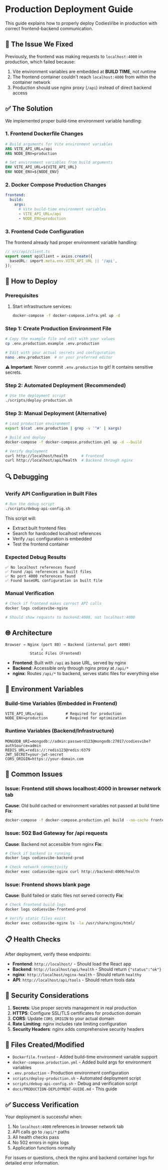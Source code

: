 # Production Deployment Guide

This guide explains how to properly deploy CodiesVibe in production with correct frontend-backend communication.

## 🚨 The Issue We Fixed

Previously, the frontend was making requests to `localhost:4000` in production, which failed because:
1. Vite environment variables are embedded at **BUILD TIME**, not runtime
2. The frontend container couldn't reach `localhost:4000` from within the container network
3. Production should use nginx proxy (`/api`) instead of direct backend access

## ✅ The Solution

We implemented proper build-time environment variable handling:

### 1. Frontend Dockerfile Changes
```dockerfile
# Build arguments for Vite environment variables
ARG VITE_API_URL=/api
ARG NODE_ENV=production

# Set environment variables from build arguments
ENV VITE_API_URL=${VITE_API_URL}
ENV NODE_ENV=${NODE_ENV}
```

### 2. Docker Compose Production Changes
```yaml
frontend:
  build:
    args:
      # Vite build-time environment variables
      - VITE_API_URL=/api
      - NODE_ENV=production
```

### 3. Frontend Code Configuration
The frontend already had proper environment variable handling:
```typescript
// src/api/client.ts
export const apiClient = axios.create({
  baseURL: import.meta.env.VITE_API_URL || '/api',
});
```

## 🚀 How to Deploy

### Prerequisites
1. Start infrastructure services:
   ```bash
   docker-compose -f docker-compose.infra.yml up -d
   ```

### Step 1: Create Production Environment File
```bash
# Copy the example file and edit with your values
cp .env.production.example .env.production

# Edit with your actual secrets and configuration
nano .env.production  # or your preferred editor
```

**⚠️ Important**: Never commit `.env.production` to git! It contains sensitive secrets.

### Step 2: Automated Deployment (Recommended)
```bash
# Use the deployment script
./scripts/deploy-production.sh
```

### Step 3: Manual Deployment (Alternative)
```bash
# Load production environment
export $(cat .env.production | grep -v '^#' | xargs)

# Build and deploy
docker-compose -f docker-compose.production.yml up -d --build

# Verify deployment
curl http://localhost/health      # Frontend
curl http://localhost/api/health  # Backend through nginx
```

## 🔍 Debugging

### Verify API Configuration in Built Files
```bash
# Run the debug script
./scripts/debug-api-config.sh
```

This script will:
- Extract built frontend files
- Search for hardcoded localhost references
- Verify `/api` configuration is embedded
- Test the frontend container

### Expected Debug Results
```
✅ No localhost references found
✅ Found /api references in built files
✅ No port 4000 references found
✅ Found baseURL configuration in built file
```

### Manual Verification
```bash
# Check if frontend makes correct API calls
docker logs codiesvibe-nginx

# Should show requests to backend:4000, not localhost:4000
```

## 🌐 Architecture

```
Browser → Nginx (port 80) → Backend (internal port 4000)
                ↓
           Static Files (Frontend)
```

- **Frontend**: Built with `/api` as base URL, served by nginx
- **Backend**: Accessible only through nginx proxy at `/api/*`
- **nginx**: Routes `/api/*` to backend, serves static files for everything else

## 🔧 Environment Variables

### Build-time Variables (Embedded in Frontend)
```env
VITE_API_URL=/api          # Required for production
NODE_ENV=production        # Required for optimization
```

### Runtime Variables (Backend/Infrastructure)
```env
MONGODB_URI=mongodb://admin:password123@mongodb:27017/codiesvibe?authSource=admin
REDIS_URL=redis://:redis123@redis:6379
JWT_SECRET=your-jwt-secret
CORS_ORIGIN=https://your-domain.com
```

## 🚨 Common Issues

### Issue: Frontend still shows localhost:4000 in browser network tab
**Cause**: Old build cached or environment variables not passed at build time
**Fix**:
```bash
docker-compose -f docker-compose.production.yml build --no-cache frontend
```

### Issue: 502 Bad Gateway for /api requests
**Cause**: Backend not accessible from nginx
**Fix**:
```bash
# Check if backend is running
docker logs codiesvibe-backend-prod

# Check network connectivity
docker exec codiesvibe-nginx curl http://backend:4000/health
```

### Issue: Frontend shows blank page
**Cause**: Build failed or static files not served correctly
**Fix**:
```bash
# Check frontend build logs
docker logs codiesvibe-frontend-prod

# Verify static files exist
docker exec codiesvibe-nginx ls -la /usr/share/nginx/html/
```

## 📋 Health Checks

After deployment, verify these endpoints:

- **Frontend**: `http://localhost/` - Should load the React app
- **Backend**: `http://localhost/api/health` - Should return `{"status":"ok"}`
- **nginx**: `http://localhost/nginx-health` - Should return `healthy`
- **API**: `http://localhost/api/tools` - Should return tools data

## 🔐 Security Considerations

1. **Secrets**: Use proper secrets management in real production
2. **HTTPS**: Configure SSL/TLS certificates for production domain
3. **CORS**: Update `CORS_ORIGIN` to your actual domain
4. **Rate Limiting**: nginx includes rate limiting configuration
5. **Security Headers**: nginx adds comprehensive security headers

## 📝 Files Created/Modified

- `Dockerfile.frontend` - Added build-time environment variable support
- `docker-compose.production.yml` - Added build args for environment variables
- `.env.production` - Production environment configuration
- `scripts/deploy-production.sh` - Automated deployment script
- `scripts/debug-api-config.sh` - Debug and verification script
- `docs/PRODUCTION-DEPLOYMENT-GUIDE.md` - This guide

## ✅ Success Verification

Your deployment is successful when:
1. No `localhost:4000` references in browser network tab
2. API calls go to `/api/*` paths
3. All health checks pass
4. No 502 errors in nginx logs
5. Application functions normally

For issues or questions, check the nginx and backend container logs for detailed error information.